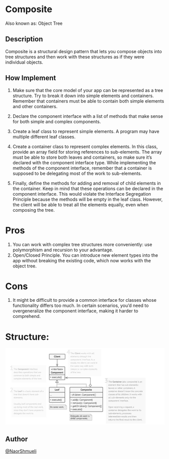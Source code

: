 ﻿# Composite

Also known as: Object Tree

## Description

Composite is a structural design pattern that lets you compose objects into tree structures and then work with these structures as if they were individual objects.

## How Implement

 1. Make sure that the core model of your app can be represented as a tree structure. Try to break it down into simple elements and containers. Remember that containers must be able to contain both simple elements and other containers.

 2. Declare the component interface with a list of methods that make sense for both simple and complex components.

 3. Create a leaf class to represent simple elements. A program may have multiple different leaf classes.

 4. Create a container class to represent complex elements. In this class, provide an array field for storing references to sub-elements. The array must be able to store both leaves and containers, so make sure it’s declared with the component interface type.
    While implementing the methods of the component interface, remember that a container is supposed to be delegating most of the work to sub-elements.

 5. Finally, define the methods for adding and removal of child elements in the container.
    Keep in mind that these operations can be declared in the component interface. This would violate the Interface Segregation Principle because the methods will be empty in the leaf class. However, the client will be able to treat all the elements equally, even when composing the tree.

# Pros

 1. You can work with complex tree structures more conveniently: use polymorphism and recursion to your advantage.
 2. Open/Closed Principle. You can introduce new element types into the app without breaking the existing code, which now works with the object tree.

# Cons
 
 1. It might be difficult to provide a common interface for classes whose functionality differs too much. In certain scenarios, you’d need to overgeneralize the component interface, making it harder to comprehend.

# Structure:

![Structure](https://github.com/NaorShmueli/DesignPatterns/blob/master/DesignPatterns/StructuralPatterns/Images/Composite.JPG?raw=true)

## Author

[@NaorShmueli](https://www.linkedin.com/in/naor-shmueli-681b06127)